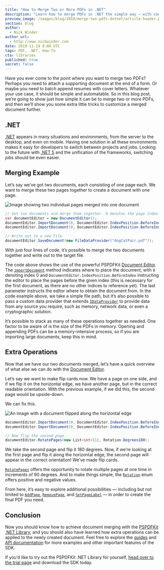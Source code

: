 ```yaml
---
title: "How to Merge Two or More PDFs in .NET"
description: "Learn how to merge PDFs in .NET the simple way — with code examples, explanations, and extra features."
preview_image: /images/blog/2019/merge-two-pdfs-dotnet/article-header.png
section: blog
author:
  - Nick Winder
author_url:
  - http://www.nickwinder.com
date: 2019-11-19 8:00 UTC
tags: PDF, .NET, How-To
cta: libraries
published: true
secret: false
---
```


Have you ever come to the point where you want to merge two PDFs? Perhaps you need to attach a supporting document at the end of a form. Or maybe you need to batch append resumes with cover letters. Whatever your use case, it should be simple and automatable. So in this blog post, we’re going to show just how simple it can be to merge two or more PDFs, and then we’ll show you some extra little tricks to customize a merged document further.

## .NET

[.NET][what-is-dotnet] appears in many situations and environments, from the server to the desktop, and even on mobile. Having one solution in all these environments makes it easy for developers to switch between projects and jobs. Looking to the future with [.NET 5][dotnet-5] and the unification of the frameworks, switching jobs should be even easier.

## Merging Example

Let’s say we’ve got two documents, each consisting of one page each. We want to merge these two pages together to create a document with one page.

![Image showing two individual pages merged into one document](/images/blog/2019/merge-two-pdfs-dotnet/two-pdfs-merging.png)

```csharp
// Get two documents and merge them together. 0 denotes the page index of where to insert the document.
var documentEditor = new DocumentEditor();
documentEditor.ImportDocument(0, DocumentEditor.IndexPosition.BeforeIndex, new FileDataProvider("Assets/dog.pdf"));
documentEditor.ImportDocument(0, DocumentEditor.IndexPosition.BeforeIndex, new FileDataProvider("Assets/cat.pdf"));

// Write out to a new file.
documentEditor.SaveDocument(new FileDataProvider("dogCatPair.pdf"));
```

With just four lines of code, it’s possible to merge the two documents together and write out to the target file.

The code above shows the use of the powerful PSPDFKit [Document Editor][document-editor]. The [`importDocument`][] method indicates where to place the document, with `0` denoting index 0 and `DocumentEditor.IndexPosition.BeforeIndex` instructing the editor to place the pages before the given index (this is necessary for the first document, as there are no other indices to reference yet). The last parameter instructs the editor where to obtain the document from. In the code example above, we take a simple file path, but it’s also possible to pass a custom data provider that extends [`IDataProvider`][] to provide data from any source you require, such as memory, network data, or even a cryptographic solution.

It’s possible to stack as many of these operations together as needed. One factor to be aware of is the size of the PDFs in memory. Opening and appending PDFs can be a memory-intensive process, so if you are importing large documents, keep this in mind.

## Extra Operations

Now that we have our two documents merged, let’s have a quick overview of what else we can do with the [Document Editor][document-editor].

Let’s say we want to make flip cards now. We have a page on one side, and if we flip it on the horizontal edge, we have another page, but in the correct readable orientation. With the previous example, if we did this, the second page would be upside-down.

We can fix this.

![An image with a document flipped along the horizontal edge](/images/blog/2019/merge-two-pdfs-dotnet/document-flipped-horizontally.png)

```csharp
documentEditor.ImportDocument(0, DocumentEditor.IndexPosition.BeforeIndex, new FileDataProvider("Assets/dog.pdf"));
documentEditor.ImportDocument(0, DocumentEditor.IndexPosition.BeforeIndex, new FileDataProvider("Assets/cat.pdf"));

// Now flip the second page.
documentEditor.RotatePages(new List<int>{1}, Rotation.Degrees180);
```

We take the second page and flip it 180 degrees. Now, if we’re looking at the first page and flip it along the horizontal edge, the second page will appear in the correct orientation! We’ve made flip cards.

[`RotatePages`][] offers the opportunity to rotate multiple pages at one time in increments of 90 degrees. And to make things simple, the [`Rotation`][] enum offers positive and negative values.

From here, it’s easy to explore additional possibilities — including but not limited to [`AddPage`][], [`RemovePage`][], and [`SetPageLabel`][] — in order to create the final PDF you need.

## Conclusion

Now you should know how to achieve document merging with the [PSPDFKit .NET Library][pspdfkit-dotnet-library], and you should also have learned how extra operations can be applied to the newly created document. Feel free to explore the [guides][] and [API documentation][] for more examples and other important features of the SDK.

If you’d like to try out the PSPDFKit .NET Library for yourself, [head over to the trial page][trials] and download the SDK today.

[dotnet-5]: https://devblogs.microsoft.com/dotnet/introducing-net-5/
[document-editor]: /guides/dotnet/current/features/document-editor/
[`importdocument`]: /api/dotnet/PSPDFKit/PSPDFKit.DocumentEditor.html#PSPDFKit_DocumentEditor_importDocument_System_Int32_PSPDFKit_DocumentEditor_IndexPosition_PSPDFKit_Providers_IDataProvider_
[`idataprovider`]: /api/dotnet/PSPDFKit/PSPDFKit.Providers.IDataProvider.html
[`rotatepages`]: /api/dotnet/PSPDFKit/PSPDFKit.DocumentEditor.html#PSPDFKit_DocumentEditor_RotatePages_System_Collections_Generic_IEnumerable_System_Int32__PSPDFKitFoundation_Rotation_
[`rotation`]: /api/dotnet/PSPDFKit/PSPDFKitFoundation.Rotation.html
[`addpage`]: /api/dotnet/PSPDFKit/PSPDFKit.DocumentEditor.html#PSPDFKit_DocumentEditor_AddPage_System_Int32_PSPDFKit_DocumentEditor_IndexPosition_System_Int32_System_Int32_PSPDFKitFoundation_Rotation_System_Drawing_Color_PSPDFKit_Basic_Insets_
[`removepage`]: /api/dotnet/PSPDFKit/PSPDFKit.DocumentEditor.html#PSPDFKit_DocumentEditor_RemovePages_System_Collections_Generic_IEnumerable_System_Int32__
[`setpagelabel`]: /api/dotnet/PSPDFKit/PSPDFKit.DocumentEditor.html#PSPDFKit_DocumentEditor_SetPageLabel_System_Collections_Generic_IEnumerable_System_Int32__System_String_
[pspdfkit-dotnet-library]: https://pspdfkit.com/pdf-library/dotnet/
[trials]: https://pspdfkit.com/try/
[what-is-dotnet]: https://dotnet.microsoft.com/learn/dotnet/what-is-dotnet
[api documentation]: /api/dotnet/
[guides]: /guides/dotnet/current/

